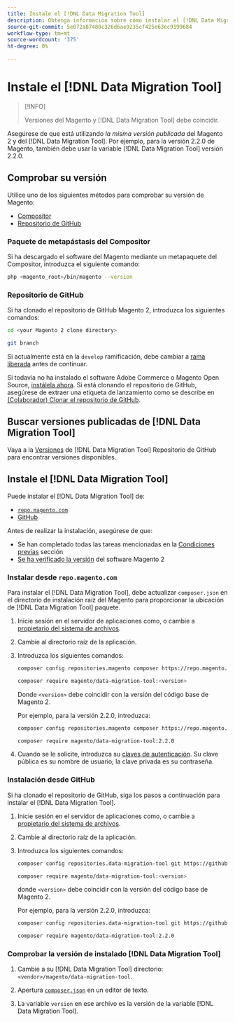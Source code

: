 ```yaml
---
title: Instale el [!DNL Data Migration Tool]
description: Obtenga información sobre cómo instalar el [!DNL Data Migration Tool] para transferir datos entre el Magento 1 y el Magento 2.
source-git-commit: 5e072a87480c326d6ae9235cf425e63ec9199684
workflow-type: tm+mt
source-wordcount: '375'
ht-degree: 0%

---
```



# Instale el [!DNL Data Migration Tool]

>[!INFO]
>
>Versiones del Magento y [!DNL Data Migration Tool] debe coincidir.


Asegúrese de que está utilizando *la misma versión publicada* del Magento 2 y del [!DNL Data Migration Tool]. Por ejemplo, para la versión 2.2.0 de Magento, también debe usar la variable [!DNL Data Migration Tool] versión 2.2.0.

## Comprobar su versión

Utilice uno de los siguientes métodos para comprobar su versión de Magento:

- [Compositor](#composer-metapackage)
- [Repositorio de GitHub](#github-repository)

### Paquete de metapástasis del Compositor

Si ha descargado el software del Magento mediante un metapaquete del Compositor, introduzca el siguiente comando:

```bash
php <magento_root>/bin/magento --version
```

### Repositorio de GitHub

Si ha clonado el repositorio de GitHub Magento 2, introduzca los siguientes comandos:

```bash
cd <your Magento 2 clone directory>
```

```bash
git branch
```

Si actualmente está en la `develop` ramificación, debe cambiar a [rama liberada](https://developer.adobe.com/commerce/contributor/guides/install/change-version/) antes de continuar.

Si todavía no ha instalado el software Adobe Commerce o Magento Open Source, [instálela ahora](../../installation/prerequisites/commerce.md).
Si está clonando el repositorio de GitHub, asegúrese de extraer una etiqueta de lanzamiento como se describe en [(Colaborador) Clonar el repositorio de GitHub](https://developer.adobe.com/commerce/contributor/guides/install/clone-repository/).

## Buscar versiones publicadas de [!DNL Data Migration Tool]

Vaya a la [Versiones](https://github.com/magento/data-migration-tool/releases) de [!DNL Data Migration Tool] Repositorio de GitHub para encontrar versiones disponibles.

## Instale el [!DNL Data Migration Tool]

Puede instalar el [!DNL Data Migration Tool] de:

- [`repo.magento.com`](#install-from-repomagentocom)
- [GitHub](#install-from-github)

Antes de realizar la instalación, asegúrese de que:

- Se han completado todas las tareas mencionadas en la [Condiciones previas](prerequisites.md) sección
- [Se ha verificado la versión](install.md#check-your-version) del software Magento 2

### Instalar desde `repo.magento.com`

Para instalar el [!DNL Data Migration Tool], debe actualizar `composer.json` en el directorio de instalación raíz del Magento para proporcionar la ubicación de [!DNL Data Migration Tool] paquete.

1. Inicie sesión en el servidor de aplicaciones como, o cambie a [propietario del sistema de archivos](../../installation/prerequisites/file-system/overview.md).
1. Cambie al directorio raíz de la aplicación.
1. Introduzca los siguientes comandos:

   ```bash
   composer config repositories.magento composer https://repo.magento.com
   ```

   ```bash
   composer require magento/data-migration-tool:<version>
   ```

   Donde `<version>` debe coincidir con la versión del código base de Magento 2.

   Por ejemplo, para la versión 2.2.0, introduzca:

   ```bash
   composer config repositories.magento composer https://repo.magento.com
   ```

   ```bash
   composer require magento/data-migration-tool:2.2.0
   ```

1. Cuando se le solicite, introduzca su [claves de autenticación](../../installation/prerequisites/authentication-keys.md). Su clave pública es su nombre de usuario; la clave privada es su contraseña.

### Instalación desde GitHub

Si ha clonado el repositorio de GitHub, siga los pasos a continuación para instalar el [!DNL Data Migration Tool].

1. Inicie sesión en el servidor de aplicaciones como, o cambie a [propietario del sistema de archivos](../../installation/prerequisites/file-system/overview.md).
1. Cambie al directorio raíz de la aplicación.
1. Introduzca los siguientes comandos:

   ```bash
   composer config repositories.data-migration-tool git https://github.com/magento/data-migration-tool
   ```

   ```bash
   composer require magento/data-migration-tool:<version>
   ```

   donde `<version>` debe coincidir con la versión del código base de Magento 2.

   Por ejemplo, para la versión 2.2.0, introduzca:

   ```bash
   composer config repositories.data-migration-tool git https://github.com/magento/data-migration-tool
   ```

   ```bash
   composer require magento/data-migration-tool:2.2.0
   ```

### Comprobar la versión de instalado [!DNL Data Migration Tool]

1. Cambie a su [!DNL Data Migration Tool] directorio: `<vendor>/magento/data-migration-tool`.

1. Apertura [`composer.json`](https://github.com/magento/data-migration-tool/blob/2.4/composer.json) en un editor de texto.

1. La variable `version` en ese archivo es la versión de la variable [!DNL Data Migration Tool].
